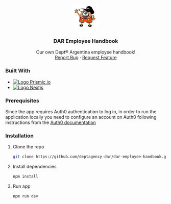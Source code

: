 <!-- PROJECT LOGO -->
<br />
<div align="center">
 <a href="https://github.com/deptagency-dar/dar-employee-handbook">
    <img src="public/images/stroopwafel.png" alt="Logo" width="80" height="80">
  </a>
 <h3 align="center">DAR Employee Handbook</h3>
  <p align="center">
    Our own Dept® Argentina employee handbook! 
    <br />
    <a href="https://github.com/deptagency-dar/dar-employee-handbook/issues">Report Bug</a>
    ·
    <a href="https://github.com/deptagency-dar/dar-employee-handbook/issues">Request Feature</a>
  </p>
</div>

### Built With

- <a href="https://prismic.io/">
    <img src="https://prismic.io/docs/favicon.png" alt="Logo" width="15" height="15" />
    Prismic.io
  </a>
- <a href="https://nextjs.org/">
    <img src="https://nextjs.org/static/favicon/favicon-32x32.png" alt="Logo" width="15" height="15" />
    Nextjs
  </a>

### Prerequisites

Since the app requires Auth0 authentication to log in, in order to run the application locally you need to configure an account on Auth0 following instructions from the [Auth0 documentation](https://auth0.com/docs/quickstart/webapp/nextjs)

### Installation

1. Clone the repo
   ```sh
   git clone https://github.com/deptagency-dar/dar-employee-handbook.git
   ```
2. Install dependencies
   ```sh
   npm install
   ```
3. Run app
   ```js
   npm run dev
   ```